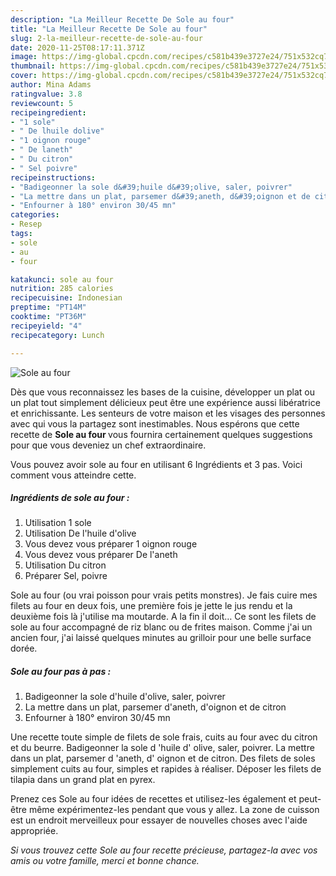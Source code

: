 ```yaml
---
description: "La Meilleur Recette De Sole au four"
title: "La Meilleur Recette De Sole au four"
slug: 2-la-meilleur-recette-de-sole-au-four
date: 2020-11-25T08:17:11.371Z
image: https://img-global.cpcdn.com/recipes/c581b439e3727e24/751x532cq70/sole-au-four-photo-principale-de-la-recette.jpg
thumbnail: https://img-global.cpcdn.com/recipes/c581b439e3727e24/751x532cq70/sole-au-four-photo-principale-de-la-recette.jpg
cover: https://img-global.cpcdn.com/recipes/c581b439e3727e24/751x532cq70/sole-au-four-photo-principale-de-la-recette.jpg
author: Mina Adams
ratingvalue: 3.8
reviewcount: 5
recipeingredient:
- "1 sole"
- " De lhuile dolive"
- "1 oignon rouge"
- " De laneth"
- " Du citron"
- " Sel poivre"
recipeinstructions:
- "Badigeonner la sole d&#39;huile d&#39;olive, saler, poivrer"
- "La mettre dans un plat, parsemer d&#39;aneth, d&#39;oignon et de citron"
- "Enfourner à 180° environ 30/45 mn"
categories:
- Resep
tags:
- sole
- au
- four

katakunci: sole au four 
nutrition: 285 calories
recipecuisine: Indonesian
preptime: "PT14M"
cooktime: "PT36M"
recipeyield: "4"
recipecategory: Lunch

---
```



![Sole au four](https://img-global.cpcdn.com/recipes/c581b439e3727e24/751x532cq70/sole-au-four-photo-principale-de-la-recette.jpg)

Dès que vous reconnaissez les bases de la cuisine, développer un plat ou un plat tout simplement délicieux peut être une expérience aussi libératrice et enrichissante. Les senteurs de votre maison et les visages des personnes avec qui vous la partagez sont inestimables. Nous espérons que cette recette de <strong> Sole au four </strong> vous fournira certainement quelques suggestions pour que vous deveniez un chef extraordinaire.

<!--inarticleads1-->

Vous pouvez avoir sole au four en utilisant 6 Ingrédients et 3 pas. Voici comment vous atteindre cette.

##### Ingrédients de sole au four :

1. Utilisation 1 sole
1. Utilisation  De l&#39;huile d&#39;olive
1. Vous devez vous préparer 1 oignon rouge
1. Vous devez vous préparer  De l&#39;aneth
1. Utilisation  Du citron
1. Préparer  Sel, poivre


Sole au four (ou vrai poisson pour vrais petits monstres). Je fais cuire mes filets au four en deux fois, une première fois je jette le jus rendu et la deuxième fois là j&#39;utilise ma moutarde. A la fin il doit… Ce sont les filets de sole au four accompagné de riz blanc ou de frites maison. Comme j&#39;ai un ancien four, j&#39;ai laissé quelques minutes au grilloir pour une belle surface dorée. 

<!--inarticleads2-->

##### Sole au four pas à pas :

1. Badigeonner la sole d&#39;huile d&#39;olive, saler, poivrer
1. La mettre dans un plat, parsemer d&#39;aneth, d&#39;oignon et de citron
1. Enfourner à 180° environ 30/45 mn


Une recette toute simple de filets de sole frais, cuits au four avec du citron et du beurre. Badigeonner la sole d &#39;huile d&#39; olive, saler, poivrer. La mettre dans un plat, parsemer d &#39;aneth, d&#39; oignon et de citron. Des filets de soles simplement cuits au four, simples et rapides à réaliser. Déposer les filets de tilapia dans un grand plat en pyrex. 

<!--inarticleads1-->

<p>
Prenez ces Sole au four idées de recettes et utilisez-les également et peut-être même expérimentez-les pendant que vous y allez. La zone de cuisson est un endroit merveilleux pour essayer de nouvelles choses avec l'aide appropriée.
</p>

<p>
<i>Si vous trouvez cette Sole au four recette précieuse, partagez-la avec vos amis ou votre famille, merci et bonne chance.</i>
</p>

